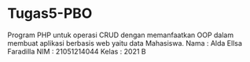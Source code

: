# Tugas5-PBO
Program PHP untuk operasi CRUD dengan memanfaatkan OOP dalam membuat aplikasi berbasis web yaitu data Mahasiswa. Nama : Alda Ellsa Faradilla NIM : 21051214044 Kelas : 2021 B
